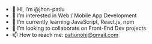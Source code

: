 - 👋 Hi, I’m @jhon-patiu
- 👀 I’m interested in Web / Mobile App Development
- 🌱 I’m currently learning JavaScript, React.js, npm
- 💞️ I’m looking to collaborate on Front-End Dev projects
- 📫 How to reach me: patiunohj@gmail.com

<!---
jhon-patiu/jhon-patiu is a ✨ special ✨ repository because its `README.md` (this file) appears on your GitHub profile.
You can click the Preview link to take a look at your changes.
--->
